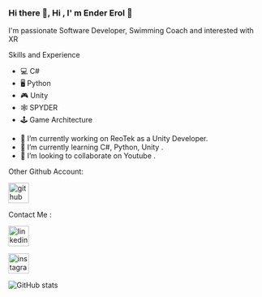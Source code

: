 ### Hi there 👋, Hi , I' m Ender Erol 👋


I'm passionate Software Developer, Swimming Coach and interested with XR

Skills and Experience
* 💻 C#
* 🖥 Python
* 🎮 Unity 
* 🕸 SPYDER 
* 🕹 Game Architecture

- 🔭 I’m currently working on ReoTek as a Unity Developer. 
- 🌱 I’m currently learning C#, Python, Unity .
- 👯 I’m looking to collaborate on Youtube .

Other Github Account:

[<img src='https://cdn.jsdelivr.net/npm/simple-icons@3.0.1/icons/github.svg' alt='github' height='40'>](https://github.com/endererol-gd)  



Contact Me :

[<img src='https://cdn.jsdelivr.net/npm/simple-icons@3.0.1/icons/linkedin.svg' alt='linkedin' height='40'>](https://www.linkedin.com/in/https://www.linkedin.com/in/endererol-gd)  

[<img src='https://cdn.jsdelivr.net/npm/simple-icons@3.0.1/icons/instagram.svg' alt='instagram' height='40'>](https://www.instagram.com/https://www.instagram.com/endererol)  



![GitHub stats](https://github-readme-stats.vercel.app/api?username=endererolwork&show_icons=true)  

